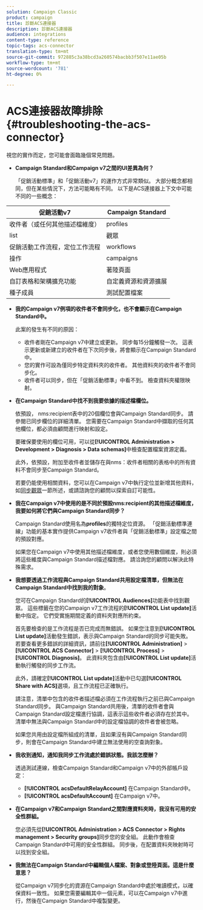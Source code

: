 ```yaml
---
solution: Campaign Classic
product: campaign
title: 診斷ACS連接器
description: 診斷ACS連接器
audience: integrations
content-type: reference
topic-tags: acs-connector
translation-type: tm+mt
source-git-commit: 972885c3a38bcd3a260574bacbb3f507e11ae05b
workflow-type: tm+mt
source-wordcount: '781'
ht-degree: 0%

---
```



# ACS連接器故障排除{#troubleshooting-the-acs-connector}

視您的實作而定，您可能會面臨幾個常見問題。

* **Campaign Standard和Campaign v7之間的UI差異為何？**

   「促銷活動標準」和「促銷活動v7」的運作方式非常類似。 大部分概念都相同，但在某些情況下，方法可能略有不同。 以下是ACS連接器上下文中可能不同的一些概念：

<table> 
 <thead> 
  <tr> 
   <th> 促銷活動v7<br /> </th> 
   <th> Campaign Standard<br /> </th> 
  </tr> 
 </thead> 
 <tbody> 
  <tr> 
   <td> 收件者（或任何其他描述檔維度）<br /> </td> 
   <td> profiles<br /> </td> 
  </tr> 
  <tr> 
   <td> list<br /> </td> 
   <td> 觀眾<br /> </td> 
  </tr> 
  <tr> 
   <td> 促銷活動工作流程，定位工作流程<br /> </td> 
   <td> workflows<br /> </td> 
  </tr> 
  <tr> 
   <td> 操作<br /> </td> 
   <td> campaigns<br /> </td> 
  </tr> 
  <tr> 
   <td> Web應用程式<br /> </td> 
   <td> 著陸頁面<br /> </td> 
  </tr> 
  <tr> 
   <td> 自訂表格和架構擴充功能<br /> </td> 
   <td> 自定義資源和資源擴展<br /> </td> 
  </tr> 
  <tr> 
   <td> 種子成員<br /> </td> 
   <td> 測試配置檔案<br /> </td> 
  </tr> 
 </tbody> 
</table>

* **我的Campaign v7例項的收件者不會同步化，也不會顯示在Campaign Standard中。**

   此案的發生有不同的原因：

   * 收件者剛在Campaign v7中建立或更新。 同步每15分鐘觸發一次。 這表示更新或新建立的收件者在下次同步後，將會顯示在Campaign Standard中。
   * 您的實作可設為僅同步特定資料夾的收件者。 其他資料夾的收件者不會同步化。
   * 收件者可以同步，但在「促銷活動標準」中看不到。 檢查資料夾權限映射。

* **在Campaign Standard中找不到我要依據的描述檔欄位。**

   依預設， nms:recipient表中的20個欄位會與Campaign Standard同步。 請參閱已同步欄位的詳細清單。 您需要在Campaign Standard中擷取的任何其他欄位，都必須由顧問進行映射和設定。

   要確保要使用的欄位可用，可以從&#x200B;**[!UICONTROL Administration > Development > Diagnosis > Data schemas]**&#x200B;中檢查配置檔案資源定義。

   此外，依預設，附加至收件者並儲存在與nms：收件者相關的表格中的所有資料不會同步至Campaign Standard。

   若要仍能使用相關資料，您可以在Campaign v7中執行定位並新增其他資料，如[同步觀眾](../../integrations/using/synchronizing-audiences.md)一節所述，或請諮詢您的顧問以探索自訂可能性。

* **我在Campaign v7中使用的是不同於預設nms:recipient的其他描述檔維度，我要如何將它們與Campaign Standard同步？**

   Campaign Standard使用名為&#x200B;**profiles**&#x200B;的獨特定位資源。 「促銷活動標準連線」功能的基本實作提供Campaign v7收件者與「促銷活動標準」設定檔之間的預設對應。

   如果您在Campaign v7中使用其他描述檔維度，或者您使用數個維度，則必須將這些維度與Campaign Standard描述檔對應。 請洽詢您的顧問以解決此特殊需求。

* **我想要透過工作流程與Campaign Standard共用設定檔清單，但無法在Campaign Standard中找到我的對象**。

   您可在Campaign Standard的&#x200B;**[!UICONTROL Audiences]**&#x200B;功能表中找到觀眾。 這些標籤在您的Campaign v7工作流程的&#x200B;**[!UICONTROL List update]**&#x200B;活動中指定。 它們受實施期間定義的資料夾對應所約束。

   首先要檢查的是工作流程是否已完成而無錯誤。 如果您注意到&#x200B;**[!UICONTROL List update]**&#x200B;活動發生錯誤，表示與Campaign Standard的同步可能失敗。 若要查看更多錯誤的詳細資訊，請前往&#x200B;**[!UICONTROL Administration]** > **[!UICONTROL ACS Connector]** > **[!UICONTROL Process]** > **[!UICONTROL Diagnosis]**。 此資料夾包含由&#x200B;**[!UICONTROL List update]**&#x200B;活動執行觸發的同步工作流。

   此外，請確定&#x200B;**[!UICONTROL List update]**&#x200B;活動中已勾選&#x200B;**[!UICONTROL Share with ACS]**&#x200B;選項，且工作流程已正確執行。

   請注意，清單中包含的收件者描述檔必須在工作流程執行之前已與Campaign Standard同步。 與Campaign Standard共用後，清單的收件者會與Campaign Standard設定檔進行協調，這表示這些收件者必須存在於其中。 清單中無法與Campaign Standard中的設定檔協調的收件者會被忽略。

   如果您共用由設定檔所組成的清單，且如果沒有與Campaign Standard同步，則會在Campaign Standard中建立無法使用的空查詢對象。

* **我收到通知，通知我同步工作流處於錯誤狀態。我該怎麼辦？**

   透過測試連線，檢查Campaign Standard和Campaign v7中的外部帳戶設定：

   * **[!UICONTROL acsDefaultRelayAccount]** 在Campaign Standard中。
   * **[!UICONTROL acsDefaultAccount]** 在Campaign v7中。

* **在Campaign v7和Campaign Standard之間對應資料夾時，我沒有可用的安全性群組。**

   您必須先從&#x200B;**[!UICONTROL Administration > ACS Connector > Rights management > Security groups]**&#x200B;同步您的安全組。 此動作會檢查Campaign Standard中可用的安全性群組。 同步後，在配置資料夾映射時可以找到安全組。

* **我無法在Campaign Standard中編輯個人檔案、對象或登陸頁面。這是什麼意思？**

   從Campaign v7同步化的資源在Campaign Standard中處於唯讀模式，以確保資料一致性。 如果您需要編輯其中一個元素，可以在Campaign v7中進行，然後在Campaign Standard中複製變更。

